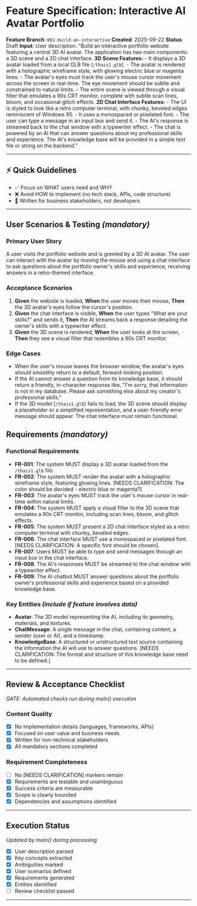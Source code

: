 # Feature Specification: Interactive AI Avatar Portfolio

**Feature Branch**: `001-build-an-interactive`
**Created**: 2025-09-22
**Status**: Draft
**Input**: User description: "Build an interactive portfolio website featuring a central 3D AI avatar. The application has two main components: a 3D scene and a 2D chat interface. **3D Scene Features:** - It displays a 3D avatar loaded from a local GLB file (`/thais1.glb`). - The avatar is rendered with a holographic wireframe style, with glowing electric blue or magenta lines. - The avatar's eyes must track the user's mouse cursor movement across the screen in real-time. The eye movement should be subtle and constrained to natural limits. - The entire scene is viewed through a visual filter that emulates a 90s CRT monitor, complete with subtle scan lines, bloom, and occasional glitch effects. **2D Chat Interface Features:** - The UI is styled to look like a retro computer terminal, with chunky, beveled edges reminiscent of Windows 95. - It uses a monospaced or pixelated font. - The user can type a message in an input box and send it. - The AI's response is streamed back to the chat window with a typewriter effect. - The chat is powered by an AI that can answer questions about my professional skills and experience. The AI's knowledge base will be provided in a simple text file or string on the backend."

---

## ⚡ Quick Guidelines
- ✅ Focus on WHAT users need and WHY
- ❌ Avoid HOW to implement (no tech stack, APIs, code structure)
- 👥 Written for business stakeholders, not developers

---

## User Scenarios & Testing *(mandatory)*

### Primary User Story
A user visits the portfolio website and is greeted by a 3D AI avatar. The user can interact with the avatar by moving the mouse and using a chat interface to ask questions about the portfolio owner's skills and experience, receiving answers in a retro-themed interface.

### Acceptance Scenarios
1.  **Given** the website is loaded, **When** the user moves their mouse, **Then** the 3D avatar's eyes follow the cursor's position.
2.  **Given** the chat interface is visible, **When** the user types "What are your skills?" and sends it, **Then** the AI streams back a response detailing the owner's skills with a typewriter effect.
3.  **Given** the 3D scene is rendered, **When** the user looks at the screen, **Then** they see a visual filter that resembles a 90s CRT monitor.

### Edge Cases
- When the user's mouse leaves the browser window, the avatar's eyes should smoothly return to a default, forward-looking position.
- If the AI cannot answer a question from its knowledge base, it should return a friendly, in-character response like, "I'm sorry, that information is not in my database. Please ask something else about my creator's professional skills."
- If the 3D model (`/thais1.glb`) fails to load, the 3D scene should display a placeholder or a simplified representation, and a user-friendly error message should appear. The chat interface must remain functional.

## Requirements *(mandatory)*

### Functional Requirements
- **FR-001**: The system MUST display a 3D avatar loaded from the `/thais1.glb` file.
- **FR-002**: The system MUST render the avatar with a holographic wireframe style, featuring glowing lines. [NEEDS CLARIFICATION: The color should be decided - electric blue or magenta?]
- **FR-003**: The avatar's eyes MUST track the user's mouse cursor in real-time within natural limits.
- **FR-004**: The system MUST apply a visual filter to the 3D scene that emulates a 90s CRT monitor, including scan lines, bloom, and glitch effects.
- **FR-005**: The system MUST present a 2D chat interface styled as a retro computer terminal with chunky, beveled edges.
- **FR-006**: The chat interface MUST use a monospaced or pixelated font. [NEEDS CLARIFICATION: A specific font should be chosen].
- **FR-007**: Users MUST be able to type and send messages through an input box in the chat interface.
- **FR-008**: The AI's responses MUST be streamed to the chat window with a typewriter effect.
- **FR-009**: The AI chatbot MUST answer questions about the portfolio owner's professional skills and experience based on a provided knowledge base.

### Key Entities *(include if feature involves data)*
- **Avatar**: The 3D model representing the AI, including its geometry, materials, and textures.
- **ChatMessage**: A single message in the chat, containing content, a sender (user or AI), and a timestamp.
- **KnowledgeBase**: A structured or unstructured text source containing the information the AI will use to answer questions. [NEEDS CLARIFICATION: The format and structure of this knowledge base need to be defined.]

---

## Review & Acceptance Checklist
*GATE: Automated checks run during main() execution*

### Content Quality
- [X] No implementation details (languages, frameworks, APIs)
- [X] Focused on user value and business needs
- [X] Written for non-technical stakeholders
- [X] All mandatory sections completed

### Requirement Completeness
- [ ] No [NEEDS CLARIFICATION] markers remain
- [X] Requirements are testable and unambiguous
- [X] Success criteria are measurable
- [X] Scope is clearly bounded
- [X] Dependencies and assumptions identified

---

## Execution Status
*Updated by main() during processing*

- [X] User description parsed
- [X] Key concepts extracted
- [X] Ambiguities marked
- [X] User scenarios defined
- [X] Requirements generated
- [X] Entities identified
- [ ] Review checklist passed

---
